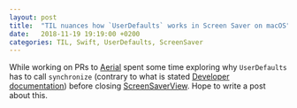 ```yaml
---
layout: post
title:  "TIL nuances how `UserDefaults` works in Screen Saver on macOS"
date:   2018-11-19 19:19:00 +0200
categories: TIL, Swift, UserDefaults, ScreenSaver
---
```

While working on PRs to [Aerial](https://github.com/JohnCoates/Aerial) spent some time exploring why `UserDefaults` has to call `synchronize` (contrary to what is stated [Developer documentation](https://developer.apple.com/documentation/foundation/userdefaults/1414005-synchronize)) before closing [ScreenSaverView](https://developer.apple.com/documentation/screensaver/screensaverview). Hope to write a post about this.
